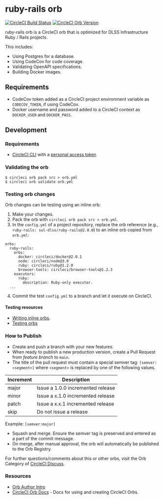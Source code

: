 # ruby-rails orb

[![CircleCI Build Status](https://circleci.com/gh/sul-dlss/ruby-rails-orb.svg?style=shield "CircleCI Build Status")](https://circleci.com/gh/sul-dlss/ruby-rails-orb) [![CircleCI Orb Version](https://badges.circleci.com/orbs/sul-dlss/ruby-rails.svg)](https://circleci.com/orbs/registry/orb/sul-dlss/ruby-rails)

ruby-rails orb is a CircleCI orb that is optimized for DLSS Infrastructure Ruby / Rails projects.

This includes:
* Using Postgres for a database.
* Using CodeCov for code coverage.
* Validating OpenAPI specifications.
* Building Docker images.

## Requirements

* CodeCov token added as a CircleCI project environment variable as `CODECOV_TOKEN`, if using CodeCov.
* Docker username and password added to a CircleCI context as `DOCKER_USER` and `DOCKER_PASS`.

## Development

### Requirements

* [CircleCI CLI](https://circleci.com/docs/2.0/local-cli/#installation) with a [personal access token](https://app.circleci.com/settings/user/tokens)

### Validating the orb

```
$ circleci orb pack src > orb.yml
$ circleci orb validate orb.yml
```

### Testing orb changes
Orb changes can be testing using an inline orb:
1. Make your changes.
2. Pack the orb with `circleci orb pack src > orb.yml`.
3. In the `config.yml` of a project repository, replace the orb reference (e.g., `ruby-rails: sul-dlss/ruby-rails@2.0.0`) to an inline orb copied from `orb.yml`:

```
orbs:
  ruby-rails:
    orbs:
      docker: circleci/docker@2.0.1
      node: circleci/node@3.0
      ruby: circleci/ruby@1.2.0
      browser-tools: circleci/browser-tools@1.2.3
    executors:
      ruby:
        description: Ruby-only executor.
  ...
```

4. Commit the test `config.yml` to a branch and let it execute on CircleCI.

#### Testing resources
* [Writing inline orbs](https://circleci.com/docs/2.0/reusing-config/#writing-inline-orbs).
* [Testing orbs](https://circleci.com/docs/2.0/testing-orbs/)

### How to Publish
* Create and push a branch with your new features.
* When ready to publish a new production version, create a Pull Request from _feature branch_ to `main`.
* The title of the pull request must contain a special semver tag: `[semver:<segment>]` where `<segment>` is replaced by one of the following values.

| Increment | Description|
| ----------| -----------|
| major     | Issue a 1.0.0 incremented release|
| minor     | Issue a x.1.0 incremented release|
| patch     | Issue a x.x.1 incremented release|
| skip      | Do not issue a release|

Example: `[semver:major]`

* Squash and merge. Ensure the semver tag is preserved and entered as a part of the commit message.
* On merge, after manual approval, the orb will automatically be published to the Orb Registry.

For further questions/comments about this or other orbs, visit the Orb Category of [CircleCI Discuss](https://discuss.circleci.com/c/orbs).

### Resources
 * [Orb Author Intro](https://circleci.com/docs/2.0/orb-author-intro/#section=configuration)
 * [CircleCI Orb Docs](https://circleci.com/docs/2.0/orb-intro/#section=configuration) - Docs for using and creating CircleCI Orbs.

